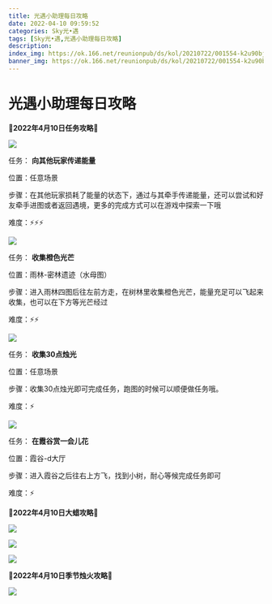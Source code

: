 ```yaml
---
title: 光遇小助理每日攻略
date: 2022-04-10 09:59:52
categories: Sky光•遇
tags: [Sky光•遇,光遇小助理每日攻略]
description: 
index_img: https://ok.166.net/reunionpub/ds/kol/20210722/001554-k2u90bj7ay.png?imageView&thumbnail=600x0&type=jpg
banner_img: https://ok.166.net/reunionpub/ds/kol/20210722/001554-k2u90bj7ay.png?imageView&thumbnail=600x0&type=jpg
---
```

# 光遇小助理每日攻略
**🌊2022年4月10日任务攻略🌊**

![](https://ok.166.net/reunionpub/ds/kol/20220410/005727-ungzso57a6.png)

任务： **向其他玩家传递能量**

位置：任意场景

步骤：在其他玩家损耗了能量的状态下，通过与其牵手传递能量，还可以尝试和好友牵手进图或者返回遇境，更多的完成方式可以在游戏中探索一下哦

难度：⚡⚡⚡

![](https://ok.166.net/reunionpub/ds/kol/20220410/005759-fr2k1sszq6.png)

任务： **收集橙色光芒**

位置：雨林-密林遗迹（水母图）

步骤：进入雨林四图后往左前方走，在树林里收集橙色光芒，能量充足可以飞起来收集，也可以在下方等光芒经过

难度：⚡⚡

![](https://ok.166.net/reunionpub/ds/kol/20220410/005826-lj0ewfao73.png)

任务： **收集30点烛光**

位置：任意场景

步骤：收集30点烛光即可完成任务，跑图的时候可以顺便做任务哦。

难度：⚡

![](https://ok.166.net/reunionpub/ds/kol/20220410/005853-mghair1c0s.png)

任务： **在霞谷赏一会儿花**

位置：霞谷-d大厅

步骤：进入霞谷之后往右上方飞，找到小树，耐心等候完成任务即可

难度：⚡

 **🌊2022年4月10日大蜡攻略🌊**

![](https://ok.166.net/reunionpub/ds/kol/20220410/010252-862cou9zdn.png)

![](https://ok.166.net/reunionpub/ds/kol/20220410/010156-wt4s5mj8rn.png)

![](https://ok.166.net/reunionpub/ds/kol/20220410/010107-kpfbdzgt45.png)

 **🌊2022年4月10日季节烛火攻略🌊**

![](https://ok.166.net/reunionpub/ds/kol/20220410/010350-d2iac1v6sk.png)

  

  

